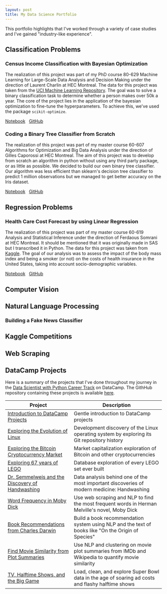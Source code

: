 ```yaml
---
layout: post
title: My Data Science Portfolio
---
```


This portfolio highlights that I've worked through a variety of case studies and I've gained "industry-like experience".

## Classification Problems

### Census Income Classification with Bayesian Optimization

The realization of this project was part of my PhD course 80-629 Machine Learning for Large-Scale Data Analysis and Decision Making under the direction of Laurent Charlin at HEC Montreal. The data for this project was taken from the <a href="https://archive.ics.uci.edu/ml/datasets/census+income" target="_blank">UCI Machine Learning Repository</a>. The goal was to solve a binary classification task to determine whether a person makes over 50k a year. The core of the project lies in the application of the bayesian optimization  to fine-tune the hyperparameters. To achieve this, we've used the package `scikit-optimize`.

<a href="https://nbviewer.jupyter.org/github/florentfettu/Census-Income-Classification-With-Bayesian-Optimization/blob/master/Projet_final.ipynb" target="_blank">Notebook</a> &nbsp;
<a href="https://github.com/florentfettu/Census-Income-Classification-With-Bayesian-Optimization" target="_blank">GitHub</a>

### Coding a Binary Tree Classifier from Scratch

The realization of this project was part of my master course 60-607 Algorithms for Optimization and Big Data Analysis under the direction of Gilles Caporossi at HEC Montreal. The aim of this project was to develop from scratch an algorithm in python without using any third party package, or as little as possible. We decided to build our own binary tree classifier. Our algorithm was less efficient than sklearn's decision tree classifier to predict 1 million observations but we managed to get better accuracy on the Iris dataset.

<a href="https://nbviewer.jupyter.org/github/florentfettu/Binary-Tree-Classifier-From-Scratch/blob/master/arbre_decision_clean.ipynb" target="_blank">Notebook</a> &nbsp;
<a href="https://github.com/florentfettu/Binary-Tree-Classifier-From-Scratch" target="_blank">GitHub</a>

## Regression Problems

### Health Care Cost Forecast by using Linear Regression

The realization of this project was part of my master course 60-619 Analysis and Statistical Inference under the direction of Ferdaous Somrani at HEC Montreal. It should be mentioned that it was originally made in SAS but I transcribed it in Python. The data for this project was taken from <a href="https://www.kaggle.com/mirichoi0218/insurance" target="_blank">Kaggle</a>. The goal of our analysis was to assess the impact of the body mass index and being a smoker (or not) on the costs of health insurance in the United States, taking into account socio-demographic variables.

<a href="https://nbviewer.jupyter.org/github/florentfettu/Statistical-Inference-Analysis-Insurance/blob/master/Inference_project.ipynb" target="_blank">Notebook</a> &nbsp;
<a href="https://github.com/florentfettu/Statistical-Inference-Analysis-Insurance" target="_blank">GitHub</a>


## Computer Vision

## Natural Language Processing

### Building a Fake News Classifier

## Kaggle Competitions

## Web Scraping

## DataCamp Projects

Here is a summary of the projects that I've done throughout my journey in the <a href="https://www.datacamp.com/tracks/data-scientist-with-python" target="_blank">Data Scientist with Python Career Track</a> on DataCamp. The GithHub repository containing these projects is available <a href="https://github.com/florentfettu/DataCamp-Projects" target="_blank">here</a>. 

| Project | Description |
| ------------- | ------------- |
| <a href="https://nbviewer.jupyter.org/github/florentfettu/DataCamp-Projects/blob/master/Introduction%20to%20DataCamp%20Projects/notebook.ipynb" target="_blank">Introduction to DataCamp Projects </a> | Gentle introduction to DataCamp projects  |
| <a href="https://nbviewer.jupyter.org/github/florentfettu/DataCamp-Projects/blob/master/Exploring%20the%20Evolution%20of%20Linux/notebook.ipynb" target="_blank">Exploring the Evolution of Linux </a>  | Development discovery of the Linux operating system by exploring its Git repository history |
| <a href="https://nbviewer.jupyter.org/github/florentfettu/DataCamp-Projects/blob/master/Exploring%20the%20Bitcoin%20Cryptocurrency%20Market/notebook.ipynb" target="_blank">Exploring the Bitcoin Cryptocurrency Market </a> | Market capitalization exploration of Bitcoin and other cryptocurrencies |
| <a href="https://nbviewer.jupyter.org/github/florentfettu/DataCamp-Projects/blob/master/Exploring%2067%20years%20of%20LEGO/notebook.ipynb" target="_blank">Exploring 67 years of LEGO </a> | Database exploration of every LEGO set ever built |
| <a href="https://nbviewer.jupyter.org/github/florentfettu/DataCamp-Projects/blob/master/Dr.%20Semmelweis%20and%20the%20Discovery%20of%20Handwashing/notebook.ipynb" target="_blank">Dr. Semmelweis and the Discovery of Handwashing </a> | Data analysis behind one of the most important discoveries of modern medicine: Handwashing | 
| <a href="https://nbviewer.jupyter.org/github/florentfettu/DataCamp-Projects/blob/master/Word%20Frequency%20in%20Moby%20Dick/notebook.ipynb" target="_blank">Word Frequency in Moby Dick </a>| Use web scraping and NLP to find the most frequent words in Herman Melville's novel, Moby Dick |
| <a href="https://nbviewer.jupyter.org/github/florentfettu/DataCamp-Projects/blob/master/Book%20Recommendations%20from%20Charles%20Darwin/notebook.ipynb" target="_blank">Book Recommendations from Charles Darwin </a>| Build a book recommendation system using NLP and the text of books like "On the Origin of Species" |
| <a href="https://nbviewer.jupyter.org/github/florentfettu/DataCamp-Projects/blob/master/Find%20Movie%20Similarity%20from%20Plot%20Summaries/notebook.ipynb" target="_blank">Find Movie Similarity from Plot Summaries </a>| Use NLP and clustering on movie plot summaries from IMDb and Wikipedia to quantify movie similarity |
| <a href="https://nbviewer.jupyter.org/github/florentfettu/DataCamp-Projects/blob/master/TV%2C%20Halftime%20Shows%2C%20and%20the%20Big%20Game/notebook.ipynb" target="_blank">TV, Halftime Shows, and the Big Game </a> | Load, clean, and explore Super Bowl data in the age of soaring ad costs and flashy halftime shows |
